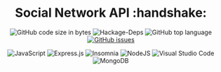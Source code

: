 <h1 align="center">Social Network API :handshake:</h1>

<div align="center">
  
![GitHub code size in bytes](https://img.shields.io/github/languages/code-size/detrasmental/NoSQL-Challenge-Social-Network-API)
![Hackage-Deps](https://img.shields.io/hackage-deps/v/express)
![GitHub top language](https://img.shields.io/github/languages/top/detrasmental/NoSQL-Challenge-Social-Network-API)
[![GitHub issues](https://img.shields.io/github/issues/detrasmental/NoSQL-Challenge-Social-Network-API)](https://github.com/detrasmental/NoSQL-Challenge-Social-Network-API/issues)
  
</div>

<div align="center">
  
![JavaScript](https://img.shields.io/badge/javascript-%23323330.svg?style=for-the-badge&logo=javascript&logoColor=%23F7DF1E)
![Express.js](https://img.shields.io/badge/express.js-%23404d59.svg?style=for-the-badge&logo=express&logoColor=%2361DAFB)
![Insomnia](https://img.shields.io/badge/Insomnia-black?style=for-the-badge&logo=insomnia&logoColor=5849BE)
![NodeJS](https://img.shields.io/badge/node.js-6DA55F?style=for-the-badge&logo=node.js&logoColor=white)
![Visual Studio Code](https://img.shields.io/badge/Visual%20Studio%20Code-0078d7.svg?style=for-the-badge&logo=visual-studio-code&logoColor=white)
![MongoDB](https://img.shields.io/badge/MongoDB-%234ea94b.svg?style=for-the-badge&logo=mongodb&logoColor=white)
  
 </div>
